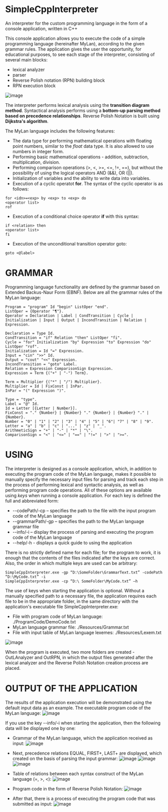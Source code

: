 # SimpleCppInterpreter
An interpreter for the custom programming language in the form of a console application, written in C++

This console application allows you to execute the code of a simple programming language (hereinafter MyLan), according to the given grammar rules. The application gives the user the opportunity, for educational purposes, to see each stage of the interpreter, consisting of several main blocks:
- lexical analyzer
- parser
- Reverse Polish notation (RPN) building block
- RPN execution block

![image](https://user-images.githubusercontent.com/51093494/184239126-ada625d9-594b-4095-9c09-d6394b129ee1.png)

The interpreter performs lexical analysis using the **transition diagram method**. 
Syntactical analysis performs using a **bottom-up parsing method based on precedence relationships**.
Reverse Polish Notation is built using **Dijkstra's algorithm**.

The MyLan language includes the following features:
- The data type for performing mathematical operations with floating point numbers, similar to the *float* data type. It is also allowed to use numbers in integer form.
- Performing basic mathematical operations - addition, subtraction, multiplication, division.
- Performing comparison operations (>, <, >=, <=, !=, ==), but without the possibility of using the logical operators AND (&&), OR (||).
- Initialization of variables and the ability to write data into variables.
- Execution of a cyclic operatot **for**. The syntax of the cyclic operator is as follows:
```
for <idn>=<exp> by <exp> to <exp> do
<operator list>
rof
```
- Execution of a conditional choice operator **if** with this syntax:
```
if <relation> then
<operator list>
fi
```
- Execution of the unconditional transition operator goto:
```
goto <@label>
```

# GRAMMAR
Programming language functionality are defined by the grammar based on Extended Backus-Naur Form (EBNF). Below are all the grammar rules of the MyLan language:
```
Program = "program" Id "begin" ListOper "end".	
ListOper = {Operator "¶"}.
Operator = Declaration | Label | CondTransition | Cycle | Initialization | Input | Output | IncondTransition | Relation | Expression.

Declaration = Type Id.
CondTransition = "if" Relation "then" ListOper "fi".
Cycle = "for" Initialization "by" Expression "to" Expression "do" ListOper "rof".
Initialization = Id "=" Expression.
Input = "cin" ">>" Id.
Output = "cout" "<<" Expression.
IncondTransition = "goto" Label.
Relation = Expression ComparisonSign Expression.
Expression = Term {("+" | "-") Term}.

Term = Multiplier {("*" | "/") Multiplier}.
Multiplier = Id | FixConst | InPar.
InPar = "(" Expression ")". 

Type = "type".
Label = "@" Id.
Id = Letter [{Letter | Number}].
FixConst = "." {Number} | {Number} "." {Number} | {Number} "." | {Number}. 
Number = "0" | "1" | "2" | "3" | "4" | "5" | "6"| "7" | "8" | "9".
Letter = "a" | "b" | "c" | "..." | "z" | "_".
ArithmeticSign = "+" | "-" | "*" | "\".
ComparisonSign = "<" | "<=" | "==" | "!=" | ">" | ">=".
```

# USING
The interpreter is designed as a console application, which, in addition to executing the program code of the MyLan language, makes it possible to manually specify the necessary input files for parsing and track each step in the process of performing lexical and syntactic analysis, as well as performing program code operations.
All of these options are available using *keys* when running a console application. For each key is defined the full and abbreviated form:
- --codePath/-cp – specifies the path to the file with the input program code of the MyLan language
- --grammarPath/-gp – specifies the path to the MyLan language grammar file
- --info/-i – display the process of parsing and executing the program code of the MyLan language
- --help/-h - displays a quick guide to using the application

There is no strictly defined name for each file; for the program to work, it is enough that the contents of the files indicated after the keys are correct. Also, the order in which multiple keys are used can be arbitrary:
```
SimpleCppInterpreter.exe -gp “D:\SomeFolder\GrammarText.txt” -codePath “D:\MyCode.txt” -i
SimpleCppInterpreter.exe -cp “D:\ SomeFolder\MyCode.txt” –h
```

The use of keys when starting the application is optional. Without a manually specified path to a necessary file, the application requires each file to be in the appropriate folder, in the same directory with the application's executable file SimpleCppInterpreter.exe:
- File with program code of MyLan language: ./ProgramCode/DemoCode.txt
- MyLan language grammar file: ./Resources/Grammar.txt
- File with input table of MyLan language lexemes: ./Resources/Lexem.txt

![image](https://user-images.githubusercontent.com/51093494/184240243-f0133d42-faa8-4189-a1e1-56a27bca7b3d.png)

When the program is executed, two more folders are created - OutLAnalyzer and OutRPN, in which the output files generated after the lexical analyzer and the Reverse Polish Notation creation process are placed.

# OUTPUT OF THE APPLICATION
The results of the application execution will be demonstrated using the default input data as an example.
The executable program code of the MyLan language:
![image](https://user-images.githubusercontent.com/51093494/184240349-9d5145fe-41a2-4177-ad4f-01d148c9b780.png)

If you use the key --info/-i when starting the application, then the following data will be displayed one by one:
- Grammar of the MyLan language, which the application received as input:
![image](https://user-images.githubusercontent.com/51093494/184240424-964fd379-1030-4abf-8331-eff806711a80.png)

- Next, precedence relations EQUAL, FIRST+, LAST+ are displayed, which created on the basis of parsing the input grammar:
![image](https://user-images.githubusercontent.com/51093494/184240474-69dca811-fe21-4c47-863f-029e29e49853.png)
![image](https://user-images.githubusercontent.com/51093494/184240500-06b45076-a5e1-4d7f-afad-8720c15c3f4b.png)
![image](https://user-images.githubusercontent.com/51093494/184240519-0ac45188-0fdd-4e5b-8c0b-cc447926778e.png)

- Table of relations between each syntax construct of the MyLan language (=, >, <):
![image](https://user-images.githubusercontent.com/51093494/184240597-c6d61a18-2522-4249-bc2c-e9bdfee93c04.png)

- Program code in the form of Reverse Polish Notation:
![image](https://user-images.githubusercontent.com/51093494/184240654-683bc8b8-579e-4c56-bf9a-30e63985c063.png)

- After that, there is a process of executing the program code that was submitted as input:
![image](https://user-images.githubusercontent.com/51093494/184240705-436fb5b1-06a2-4597-ace5-cd2e6ef0cf8b.png)
